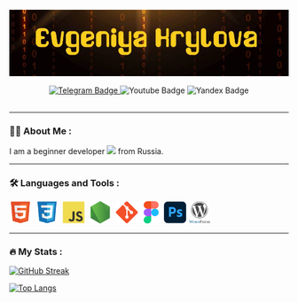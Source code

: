 ![header](https://github.com/JaneKrylove/JaneKrylove/blob/main/assets/banner_github3.jpg)

<!-- <div id="header" align="center">
  <img src="https://media.giphy.com/media/v1.Y2lkPTc5MGI3NjExa294bXlodXV3bGw5ejBrYnZ2MXRuNTR4NHR1YjlkOWZzOGM3cmFkMiZlcD12MV9pbnRlcm5hbF9naWZfYnlfaWQmY3Q9Zw/l7zabeVIt16efVp6wg/giphy.gif" width="100"/>
</div> -->


<div id="badges" align="center">
<a href="https://t.me/Sova_v_chulkah">
  <img src="https://img.shields.io/badge/Telegram-blue?style=for-the-badge&logo=Telegram&logoColor="white" alt="Telegram Badge"/>
</a>
   <img src="https://img.shields.io/badge/YouTube-red?style=for-the-badge&logo=youtube&logoColor=white" alt="Youtube Badge"/>
  <img src="https://img.shields.io/badge/Yandex-yellow?style=for-the-badge&logo=yandex&logoColor=black" alt="Yandex Badge"/>
</div>
  
<div align="center">
<img src="https://komarev.com/ghpvc/?username=JaneKrylove&style=flat-square&color=green" alt=""/>
</div>

---

### :woman_technologist: About Me :
<div align="left">
I am a beginner developer <img src="https://media.giphy.com/media/WUlplcMpOCEmTGBtBW/giphy.gif" width="30"> from Russia.

---

### :hammer_and_wrench: Languages and Tools :

<div>
<img src="https://github.com/devicons/devicon/blob/master/icons/html5/html5-original.svg" title="HTML5" alt="HTML5" width="40" height="40"/>&nbsp;
<img src="https://github.com/devicons/devicon/blob/master/icons/css3/css3-original.svg" title="CSS3" alt="CSS3" width="40" height="40"/>&nbsp;
 <img src="https://github.com/devicons/devicon/blob/master/icons/javascript/javascript-original.svg" title="JavaScript" alt="JavaScript" width="40" height="40"/>&nbsp;
 <img src="https://github.com/devicons/devicon/blob/master/icons/nodejs/nodejs-original.svg" title="NodeJS" alt="NodeJS" width="40" height="40"/>&nbsp;
 <img src="https://github.com/devicons/devicon/blob/master/icons/git/git-original.svg" title="Git" **alt="Git" width="40" height="40"/>
 <img src="https://github.com/devicons/devicon/blob/master/icons/figma/figma-original.svg" title="Figma" **alt="Figmat" width="40" height="40"/>
 <img src="https://github.com/devicons/devicon/blob/master/icons/photoshop/photoshop-original.svg" title="Photoshop" alt="Photoshop" width="40" height="40"/>&nbsp;<img src="https://github.com/devicons/devicon/blob/master/icons/wordpress/wordpress-original.svg" title="Photoshop" alt="Photoshop" width="40" height="40"/>&nbsp;
</div>
 
  ---

### :fire: My Stats :

[![GitHub Streak](http://github-readme-streak-stats.herokuapp.com?user=JaneKrylove&theme=dark&background=000000)](https://git.io/streak-stats)

[![Top Langs](https://github-readme-stats.vercel.app/api/top-langs/?username=JaneKrylove&layout=compact&theme=vision-friendly-dark)](https://github.com/anuraghazra/github-readme-stats)
